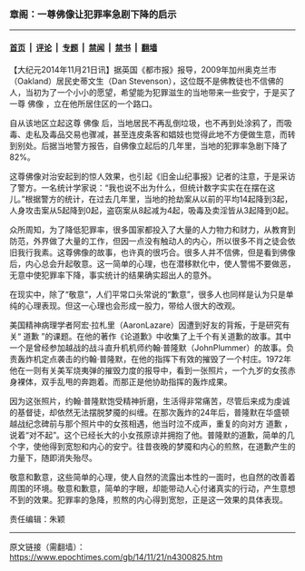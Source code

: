 ### 章阁：一尊佛像让犯罪率急剧下降的启示

---

#### [首页](../../../..?n4300825) &nbsp;|&nbsp; [评论](../../../../../epoch-comment?n4300825) &nbsp;|&nbsp; [专题](../../../../../epoch-special?n4300825) &nbsp;|&nbsp; [禁闻](../../../../../epoch-news?n4300825) &nbsp;|&nbsp; [禁书](../../../../../books?n4300825) &nbsp;|&nbsp; [翻墙](https://github.com/gfw-breaker/nogfw/blob/master/README.md?n4300825)


<div class="post_content" id="artbody" itemprop="articleBody">
 <!-- article content begin -->
 <p>
  【大纪元2014年11月21日讯】据英国《都市报》报导，2009年加州奥克兰市（Oakland）居民史蒂文生（Dan Stevenson），这位既不是佛教徒也不信佛的人，当初为了一个小小的愿望，希望能为犯罪滋生的当地带来一些安宁，于是买了一尊
  <ok href="https://www.epochtimes.com/gb/tag/%E4%BD%9B%E5%83%8F.html">
   佛像
  </ok>
  ，立在他所居住区的一个路口。
 </p>
 <p>
  自从该地区立起这尊
  <ok href="https://www.epochtimes.com/gb/tag/%E4%BD%9B%E5%83%8F.html">
   佛像
  </ok>
  后，当地居民不再乱倒垃圾，也不再到处涂鸦了，而吸毒、走私及毒品交易也骤减，甚至连皮条客和娼妓也觉得此地不方便做生意，而转到别处。后据当地警方报告，自佛像立起后的几年里，当地的犯罪率急剧下降了82%。
 </p>
 <p>
  这尊佛像对治安起到的惊人效果，也引起《旧金山纪事报》记者的注意，于是采访了警方。一名统计学家说：“我也说不出为什么，但统计数字实实在在摆在这儿。”根据警方的统计，在过去几年里，当地的抢劫案从以前的平均14起降到3起，人身攻击案从5起降到0起，盗窃案从8起减为4起，吸毒及卖淫皆从3起降到0起。
 </p>
 <p>
  众所周知，为了降低犯罪率，很多国家都投入了大量的人力物力和财力，从教育到防范，外界做了大量的工作，但因一点没有触动人的内心，所以很多不肖之徒会依旧我行我素。这尊佛像的故事，也许真的很巧合。很多人并不信佛，但是看到佛像后，内心总会升起敬意。这一简单的心理，也在潜移默化中，使人警惕不要做恶，无意中使犯罪率下降，事实统计的结果确实超出人的意外。
 </p>
 <p>
  在现实中，除了“敬意”，人们平常口头常说的“歉意”，很多人也同样是认为只是单纯的心理表现。但这一心理也会形成一股力，带给人很大的改观。
 </p>
 <p>
  美国精神病理学者阿宏‧拉札里（AaronLazare）因遭到好友的背叛，于是研究有关“
  <ok href="https://www.epochtimes.com/gb/tag/%E9%81%93%E6%AD%89.html">
   道歉
  </ok>
  ”的课题。在他的著作《论道歉》中收集了上千个有关道歉的故事。其中一个是曾经参加越战的战斗直升机机师约翰‧普隆默（JohnPlummer）的故事。负责轰炸机定点袭击的约翰‧普隆默，在他的指挥下有效的摧毁了一个村庄。1972年他在一则有关美军烧夷弹的摧毁力度的报导中，看到一张照片，一个九岁的女孩赤身裸体，双手乱甩的奔跑着。而那正是他协助指挥的轰炸成果。
 </p>
 <p>
  因为这张照片，约翰‧普隆默饱受精神折磨，生活得非常痛苦，尽管后来成为虔诚的基督徒，却依然无法摆脱梦魇的纠缠。在那次轰炸的24年后，普隆默在华盛顿越战纪念碑前与那个照片中的女孩相遇，他当时泣不成声，重复的向对方
  <ok href="https://www.epochtimes.com/gb/tag/%E9%81%93%E6%AD%89.html">
   道歉
  </ok>
  ，说着“对不起”。这个已经长大的小女孩原谅并拥抱了他。普隆默的道歉，简单的几个字，使他得到宽恕和内心的安宁。往昔夜晚的梦魇和内心的煎熬，在道歉产生的力量下，随即消失殆尽。
 </p>
 <p>
  敬意和歉意，这些简单的心理，使人自然的流露出本性的一面时，也自然的改善着周围的环境。敬意和歉意，简单的字眼，却能带动人心付诸真实的行动，产生意想不到的效果。犯罪率的急降，煎熬的内心得到宽恕，正是这一效果的具体表现。
 </p>
 <p>
  责任编辑：朱颖
 </p>
 <!-- article content end -->
 <div id="below_article_ad">
 </div>
</div>


---

原文链接（需翻墙）：https://www.epochtimes.com/gb/14/11/21/n4300825.htm